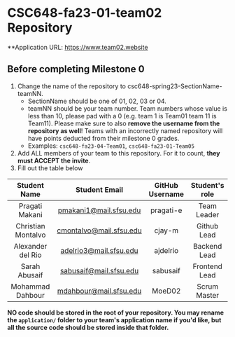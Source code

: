 # CSC648-fa23-01-team02 Repository

**Application URL: https://www.team02.website

## Before completing Milestone 0

1. Change the name of the repository to csc648-spring23-SectionName-teamNN.
   - SectionName should be one of 01, 02, 03 or 04.
   - teamNN should be your team number. Team numbers whose value is less than
     10, please pad with a 0 (e.g. team 1 is Team01 team 11 is Team11). Please
     make sure to also **remove the username from the repository as well**!
     Teams with an incorrectly named repository will have points deducted from
     their milestone 0 grades.
   - Examples: `csc648-fa23-04-Team01`, `csc648-fa23-01-Team05`
2. Add ALL members of your team to this repository. For it to count, **they must
   ACCEPT the invite**.
3. Fill out the table below

| Student Name | Student Email | GitHub Username | Student's role |
| :----------: | :-----------: | :-------------: | :------------: |
|   Pragati Makani   | pmakani1@mail.sfsu.edu |      pragati-e       |  Team Leader   |
|   Christian Montalvo   | cmontalvo@mail.sfsu.edu |      cjay-m       |  Github Lead   |
|   Alexander del Rio   | adelrio3@mail.sfsu.edu |      ajdelrio       |  Backend Lead   |
|   Sarah Abusaif   | sabusaif@mail.sfsu.edu |      sabusaif       |  Frontend Lead  |
|   Mohammad Dahbour   | mdahbour@mail.sfsu.edu |      MoeD02       |  Scrum Master   |

**NO code should be stored in the root of your repository. You may rename the
`application/` folder to your team's application name if you'd like, but all the
source code should be stored inside that folder.**
